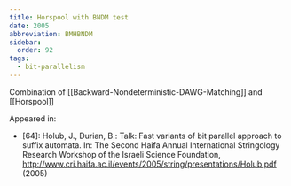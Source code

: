 ```yaml
---
title: Horspool with BNDM test
date: 2005
abbreviation: BMHBNDM
sidebar:
  order: 92
tags:
  - bit-parallelism
---
```


Combination of [[Backward-Nondeterministic-DAWG-Matching]] and [[Horspool]]

Appeared in:

- [64]: Holub, J., Durian, B.: Talk: Fast variants of bit parallel approach to suffix automata. In: The Second Haifa Annual International Stringology Research Workshop of the Israeli Science Foundation, http://www.cri.haifa.ac.il/events/2005/string/presentations/Holub.pdf (2005)
